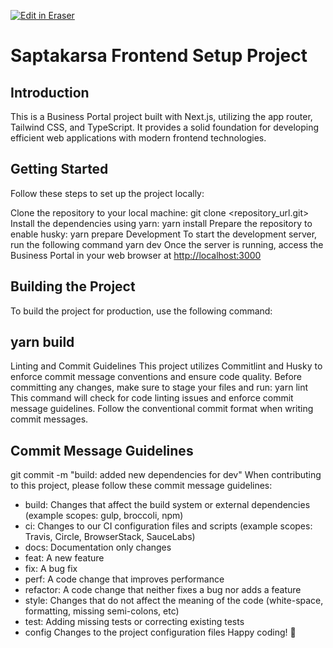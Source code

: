 <p><a target="_blank" href="https://app.eraser.io/workspace/QLaxsluKjIRt5Hw4ptwB" id="edit-in-eraser-github-link"><img alt="Edit in Eraser" src="https://firebasestorage.googleapis.com/v0/b/second-petal-295822.appspot.com/o/images%2Fgithub%2FOpen%20in%20Eraser.svg?alt=media&amp;token=968381c8-a7e7-472a-8ed6-4a6626da5501"></a></p>

# Saptakarsa Frontend Setup Project
## Introduction
This is a Business Portal project built with Next.js, utilizing the app router, Tailwind CSS, and TypeScript. It provides a solid foundation for developing efficient web applications with modern frontend technologies.

## Getting Started
Follow these steps to set up the project locally:

Clone the repository to your local machine:
git clone <repository_url.git>
Install the dependencies using yarn:
yarn install
Prepare the repository to enable husky:
yarn prepare
Development
To start the development server, run the following command
yarn dev
Once the server is running, access the Business Portal in your web browser at [﻿http://localhost:3000](http://localhost:3000/) 

## Building the Project
To build the project for production, use the following command:

## yarn build
Linting and Commit Guidelines
This project utilizes Commitlint and Husky to enforce commit message conventions and ensure code quality. Before committing any changes, make sure to stage your files and run:
yarn lint
This command will check for code linting issues and enforce commit message guidelines. Follow the conventional commit format when writing commit messages.

## Commit Message Guidelines
git commit -m "build: added new dependencies for dev"
When contributing to this project, please follow these commit message guidelines:

- build: Changes that affect the build system or external dependencies (example scopes: gulp, broccoli, npm)
- ci: Changes to our CI configuration files and scripts (example scopes: Travis, Circle, BrowserStack, SauceLabs)
- docs: Documentation only changes
- feat: A new feature
- fix: A bug fix
- perf: A code change that improves performance
- refactor: A code change that neither fixes a bug nor adds a feature
- style: Changes that do not affect the meaning of the code (white-space, formatting, missing semi-colons, etc)
- test: Adding missing tests or correcting existing tests
- config Changes to the project configuration files
Happy coding! 🚀



<!--- Eraser file: https://app.eraser.io/workspace/QLaxsluKjIRt5Hw4ptwB --->